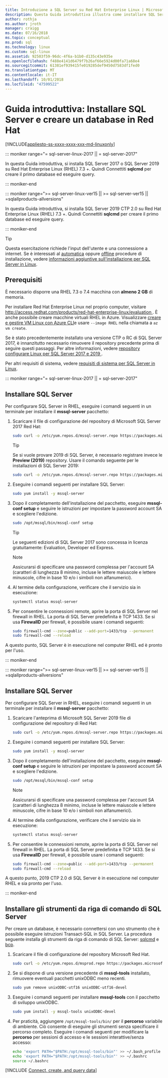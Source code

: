 ```yaml
---
title: Introduzione a SQL Server su Red Hat Enterprise Linux | Microsoft Docs
description: Questa Guida introduttiva illustra come installare SQL Server 2017 o SQL Server 2019 in Red Hat Enterprise Linux e quindi creare ed eseguire query di un database con sqlcmd.
author: rothja
ms.author: jroth
manager: craigg
ms.date: 07/16/2018
ms.topic: conceptual
ms.prod: sql
ms.technology: linux
ms.custom: sql-linux
ms.assetid: 92503f59-96dc-4f6a-b1b0-d135c43e935e
ms.openlocfilehash: f488e4141d6479f7b26af66e5924d00fa71a68e4
ms.sourcegitcommit: 61381ef939415fe019285def9450d7583df1fed0
ms.translationtype: MT
ms.contentlocale: it-IT
ms.lasthandoff: 10/01/2018
ms.locfileid: "47599522"
---
```

# <a name="quickstart-install-sql-server-and-create-a-database-on-red-hat"></a>Guida introduttiva: Installare SQL Server e creare un database in Red Hat

[!INCLUDE[appliesto-ss-xxxx-xxxx-xxx-md-linuxonly](../includes/appliesto-ss-xxxx-xxxx-xxx-md-linuxonly.md)]

<!--SQL Server 2017 on Linux-->
::: moniker range="= sql-server-linux-2017 || = sql-server-2017"

In questa Guida introduttiva, si installa SQL Server 2017 o SQL Server 2019 su Red Hat Enterprise Linux (RHEL) 7.3 +. Quindi Connettiti **sqlcmd** per creare il primo database ed eseguire query.

::: moniker-end
<!--SQL Server 2019 on Linux-->
::: moniker range=">= sql-server-linux-ver15 || >= sql-server-ver15 || =sqlallproducts-allversions"

In questa Guida introduttiva, si installa SQL Server 2019 CTP 2.0 su Red Hat Enterprise Linux (RHEL) 7.3 +. Quindi Connettiti **sqlcmd** per creare il primo database ed eseguire query.

::: moniker-end

> [!TIP]
> Questa esercitazione richiede l'input dell'utente e una connessione a internet. Se è interessati al [automatica](sql-server-linux-setup.md#unattended) oppure [offline](sql-server-linux-setup.md#offline) procedure di installazione, vedere [informazioni aggiuntive sull'installazione per SQL Server in Linux](sql-server-linux-setup.md).

## <a name="prerequisites"></a>Prerequisiti

È necessario disporre una RHEL 7.3 o 7.4 macchina con **almeno 2 GB** di memoria.

Per installare Red Hat Enterprise Linux nel proprio computer, visitare [ http://access.redhat.com/products/red-hat-enterprise-linux/evaluation ](http://access.redhat.com/products/red-hat-enterprise-linux/evaluation). È anche possibile creare macchine virtuali RHEL in Azure. Visualizzare [creare e gestire VM Linux con Azure CLI](https://docs.microsoft.com/azure/virtual-machines/linux/tutorial-manage-vm)e usare `--image RHEL` nella chiamata a `az vm create`.

Se è stato precedentemente installato una versione CTP o RC di SQL Server 2017, è innanzitutto necessario rimuovere il repository precedente prima di seguire questi passaggi. Per altre informazioni, vedere [repository configurare Linux per SQL Server 2017 e 2019 ](sql-server-linux-change-repo.md).

Per altri requisiti di sistema, vedere [requisiti di sistema per SQL Server in Linux](sql-server-linux-setup.md#system).

<!--SQL Server 2017 on Linux-->
::: moniker range="= sql-server-linux-2017 || = sql-server-2017"

## <a id="install"></a>Installare SQL Server

Per configurare SQL Server in RHEL, eseguire i comandi seguenti in un terminale per installare il **mssql-server** pacchetto:

1. Scaricare il file di configurazione del repository di Microsoft SQL Server 2017 Red Hat:

   ```bash
   sudo curl -o /etc/yum.repos.d/mssql-server.repo https://packages.microsoft.com/config/rhel/7/mssql-server-2017.repo
   ```

   > [!TIP]
   > Se si vuole provare 2019 di SQL Server, è necessario registrare invece le **Preview (2019)** repository. Usare il comando seguente per le installazioni di SQL Server 2019:
   >
   > ```bash
   > sudo curl -o /etc/yum.repos.d/mssql-server.repo https://packages.microsoft.com/config/rhel/7/mssql-server-preview.repo
   > ```

2. Eseguire i comandi seguenti per installare SQL Server:

   ```bash
   sudo yum install -y mssql-server
   ```

3. Dopo il completamento dell'installazione del pacchetto, eseguire **mssql-conf setup** e seguire le istruzioni per impostare la password account SA e scegliere l'edizione.

   ```bash
   sudo /opt/mssql/bin/mssql-conf setup
   ```

   > [!TIP]
   > Le seguenti edizioni di SQL Server 2017 sono concessa in licenza gratuitamente: Evaluation, Developer ed Express.

   > [!NOTE]
   > Assicurarsi di specificare una password complessa per l'account SA (caratteri di lunghezza 8 minimo, incluse le lettere maiuscole e lettere minuscole, cifre in base 10 e/o i simboli non alfanumerici).

4. Al termine della configurazione, verificare che il servizio sia in esecuzione:

   ```bash
   systemctl status mssql-server
   ```

5. Per consentire le connessioni remote, aprire la porta di SQL Server nel firewall in RHEL. La porta di SQL Server predefinita è TCP 1433. Se si usa **FirewallD** per firewall, è possibile usare i comandi seguenti:

   ```bash
   sudo firewall-cmd --zone=public --add-port=1433/tcp --permanent
   sudo firewall-cmd --reload
   ```

A questo punto, SQL Server è in esecuzione nel computer RHEL ed è pronto per l'uso.

::: moniker-end
<!--SQL Server 2019 on Linux-->
::: moniker range=">= sql-server-linux-ver15 || >= sql-server-ver15 || =sqlallproducts-allversions"

## <a id="install"></a>Installare SQL Server

Per configurare SQL Server in RHEL, eseguire i comandi seguenti in un terminale per installare il **mssql-server** pacchetto:

1. Scaricare l'anteprima di Microsoft SQL Server 2019 file di configurazione del repository di Red Hat:

   ```bash
   sudo curl -o /etc/yum.repos.d/mssql-server.repo https://packages.microsoft.com/config/rhel/7/mssql-server-preview.repo
   ```

2. Eseguire i comandi seguenti per installare SQL Server:

   ```bash
   sudo yum install -y mssql-server
   ```

3. Dopo il completamento dell'installazione del pacchetto, eseguire **mssql-conf setup** e seguire le istruzioni per impostare la password account SA e scegliere l'edizione.

   ```bash
   sudo /opt/mssql/bin/mssql-conf setup
   ```

   > [!NOTE]
   > Assicurarsi di specificare una password complessa per l'account SA (caratteri di lunghezza 8 minimo, incluse le lettere maiuscole e lettere minuscole, cifre in base 10 e/o i simboli non alfanumerici).

4. Al termine della configurazione, verificare che il servizio sia in esecuzione:

   ```bash
   systemctl status mssql-server
   ```

5. Per consentire le connessioni remote, aprire la porta di SQL Server nel firewall in RHEL. La porta di SQL Server predefinita è TCP 1433. Se si usa **FirewallD** per firewall, è possibile usare i comandi seguenti:

   ```bash
   sudo firewall-cmd --zone=public --add-port=1433/tcp --permanent
   sudo firewall-cmd --reload
   ```

A questo punto, 2019 CTP 2.0 di SQL Server è in esecuzione nel computer RHEL e sia pronto per l'uso.

::: moniker-end

## <a id="tools"></a>Installare gli strumenti da riga di comando di SQL Server

Per creare un database, è necessario connettersi con uno strumento che è possibile eseguire istruzioni Transact-SQL in SQL Server. La procedura seguente installa gli strumenti da riga di comando di SQL Server: [sqlcmd](../tools/sqlcmd-utility.md) e [bcp](../tools/bcp-utility.md).

1. Scaricare il file di configurazione del repository Microsoft Red Hat.

   ```bash
   sudo curl -o /etc/yum.repos.d/msprod.repo https://packages.microsoft.com/config/rhel/7/prod.repo
   ```

1. Se si dispone di una versione precedente di **mssql-tools** installato, rimuovere eventuali pacchetti unixODBC meno recenti.

   ```bash
   sudo yum remove unixODBC-utf16 unixODBC-utf16-devel
   ```

1. Eseguire i comandi seguenti per installare **mssql-tools** con il pacchetto di sviluppo unixODBC.

   ```bash
   sudo yum install -y mssql-tools unixODBC-devel
   ```

1. Per praticità, aggiungere `/opt/mssql-tools/bin/` per il **percorso** variabile di ambiente. Ciò consente di eseguire gli strumenti senza specificare il percorso completo. Eseguire i comandi seguenti per modificare la **percorso** per sessioni di accesso e le sessioni interattive/senza accesso:

   ```bash
   echo 'export PATH="$PATH:/opt/mssql-tools/bin"' >> ~/.bash_profile
   echo 'export PATH="$PATH:/opt/mssql-tools/bin"' >> ~/.bashrc
   source ~/.bashrc
   ```

[!INCLUDE [Connect, create, and query data](../includes/sql-linux-quickstart-connect-query.md)]
